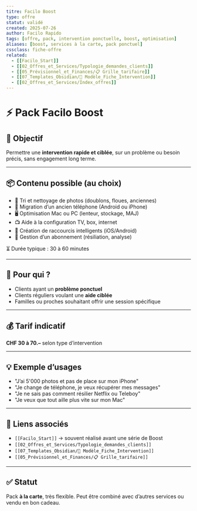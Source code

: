 ```yaml
---
titre: Facilo Boost
type: offre
statut: validé
created: 2025-07-26
author: Facilo Rapido
tags: [offre, pack, intervention ponctuelle, boost, optimisation]
aliases: [boost, services à la carte, pack ponctuel]
cssclass: fiche-offre
related:
  - [[Facilo_Start]]
  - [[02_Offres_et_Services/Typologie_demandes_clients]]
  - [[05_Prévisionnel_et_Finances/📋 Grille_tarifaire]]
  - [[07_Templates_Obsidian/📄 Modèle_Fiche_Intervention]]
  - [[02_Offres_et_Services/Index_offres]]
---
```


# ⚡ Pack Facilo Boost

## 🎯 Objectif
Permettre une **intervention rapide et ciblée**, sur un problème ou besoin précis, sans engagement long terme.

---

## 📦 Contenu possible (au choix)

- 📸 Tri et nettoyage de photos (doublons, floues, anciennes)
- 📲 Migration d’un ancien téléphone (Android ou iPhone)
- 🖥️ Optimisation Mac ou PC (lenteur, stockage, MAJ)
- 📺 Aide à la configuration TV, box, internet
- 🧰 Création de raccourcis intelligents (iOS/Android)
- 🧾 Gestion d’un abonnement (résiliation, analyse)

⏳ Durée typique : 30 à 60 minutes

---

## 🧠 Pour qui ?
- Clients ayant un **problème ponctuel**
- Clients réguliers voulant une **aide ciblée**
- Familles ou proches souhaitant offrir une session spécifique

---

## 💰 Tarif indicatif
**CHF 30 à 70.–** selon type d’intervention

---

## 💡 Exemple d’usages
- "J’ai 5'000 photos et pas de place sur mon iPhone"
- "Je change de téléphone, je veux récupérer mes messages"
- "Je ne sais pas comment résilier Netflix ou Teleboy"
- "Je veux que tout aille plus vite sur mon Mac"

---

## 🔗 Liens associés

- `[[Facilo_Start]]` → souvent réalisé avant une série de Boost
- `[[02_Offres_et_Services/Typologie_demandes_clients]]`
- `[[07_Templates_Obsidian/📄 Modèle_Fiche_Intervention]]`
- `[[05_Prévisionnel_et_Finances/📋 Grille_tarifaire]]`

---

## ✅ Statut
Pack **à la carte**, très flexible. Peut être combiné avec d’autres services ou vendu en bon cadeau.